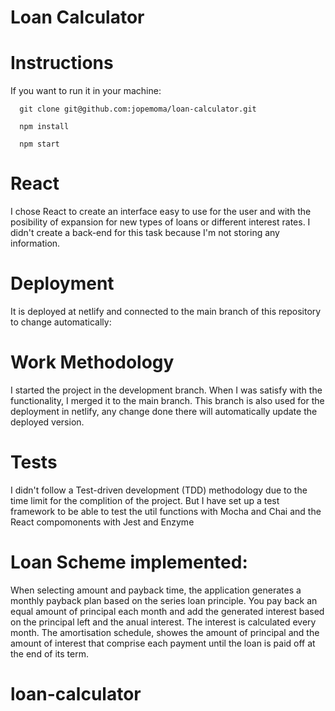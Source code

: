 # Loan Calculator
# Instructions
  If you want to run it in your machine: 
  
      git clone git@github.com:jopemoma/loan-calculator.git
      
      npm install
      
      npm start
# React
I chose React to create an interface easy to use for the user and with the posibility of expansion for new types of loans or different interest rates. I didn't create a back-end for this task because I'm not storing any information. 
# Deployment
  It is deployed at netlify and connected to the main branch of this repository to change automatically:
  
# Work Methodology
I started the project in the development branch. When I was satisfy with the functionality, I merged it to the main branch. This branch is also used for the deployment in netlify, any change done there will automatically update the deployed version.
# Tests
I didn't follow a Test-driven development (TDD) methodology due to the time limit for the complition of the project. But I have set up a test framework to be able to test the util functions with Mocha and Chai and the React compomonents with Jest and Enzyme
# Loan Scheme implemented:

When selecting amount and payback time, the application generates a monthly payback plan based on the series loan principle. You pay back an equal amount  of principal each
month and add the generated interest based on the principal left and the anual interest. The interest is calculated every month. The amortisation schedule, showes the amount of principal
and the amount of interest that comprise each payment until the loan is paid off at the end of its term.

# loan-calculator
